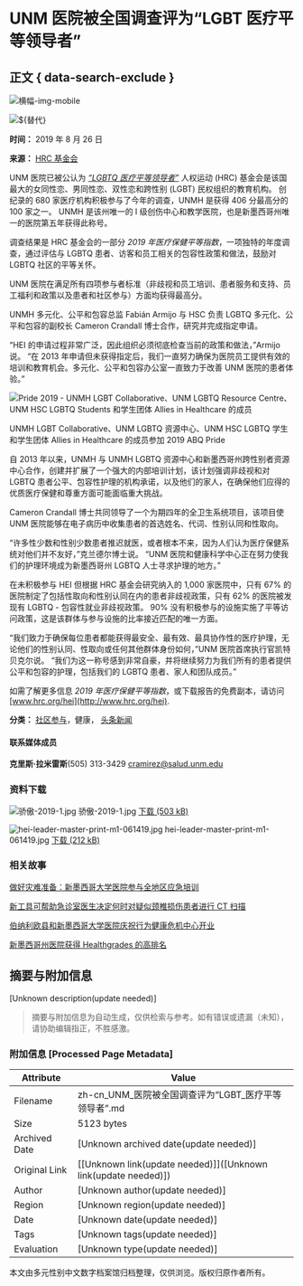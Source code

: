 # UNM 医院被全国调查评为“LGBT 医疗平等领导者”

## 正文 { data-search-exclude }


![横幅-img-mobile](https://hsc.unm.edu/news/_files/unm-logo-print.svg)

![${替代}](https://hsc.unm.edu/news/news/images/hei-leader-master-print-m1-061419-thmb.jpg)

**时间：** 2019 年 8 月 26 日

**来源：** [HRC 基金会](https://www.hrc.org/hei)

UNM 医院已被公认为 [_“LGBTQ 医疗平等领导者”_](https://www.hrc.org/hei) 人权运动 (HRC) 基金会是该国最大的女同性恋、男同性恋、双性恋和跨性别 (LGBT) 民权组织的教育机构。 创纪录的 680 家医疗机构积极参与了今年的调查，UNMH 是获得 406 分最高分的 100 家之一。 UNMH 是该州唯一的 I 级创伤中心和教学医院，也是新墨西哥州唯一的医院第五年获得此称号。

调查结果是 HRC 基金会的一部分 _2019 年医疗保健平等指数_，一项独特的年度调查，通过评估与 LGBTQ 患者、访客和员工相关的包容性政策和做法，鼓励对 LGBTQ 社区的平等关怀。

UNM 医院在满足所有四项参与者标准（非歧视和员工培训、患者服务和支持、员工福利和政策以及患者和社区参与）方面均获得最高分。

UNMH 多元化、公平和包容总监 Fabián Armijo 与 HSC 负责 LGBTQ 多元化、公平和包容的副校长 Cameron Crandall 博士合作，研究并完成指定申请。

“HEI 的申请过程非常广泛，因此组织必须彻底检查当前的政策和做法，”Armijo 说。 “在 2013 年申请但未获得指定后，我们一直努力确保为医院员工提供有效的培训和教育机会。多元化、公平和包容办公室一直致力于改善 UNM 医院的患者体验。”

![Pride 2019 - UNMH LGBT Collaborative、UNM LGBTQ Resource Centre、UNM HSC LGBTQ Students 和学生团体 Allies in Healthcare 的成员](https://hsc.unm.edu/news/news/images/pride-2019-1-mid.jpg)

UNMH LGBT Collaborative、UNM LGBTQ 资源中心、UNM HSC LGBTQ 学生和学生团体 Allies in Healthcare 的成员参加 2019 ABQ Pride

自 2013 年以来，UNMH 与 UNMH LGBTQ 资源中心和新墨西哥州跨性别者资源中心合作，创建并扩展了一个强大的内部培训计划，该计划强调非歧视和对 LGBTQ 患者公平、包容性护理的机构承诺，以及他们的家人，在确保他们应得的优质医疗保健和尊重方面可能面临重大挑战。

Cameron Crandall 博士共同领导了一个为期四年的全卫生系统项目，该项目使 UNM 医院能够在电子病历中收集患者的首选姓名、代词、性别认同和性取向。

“许多性少数和性别少数患者推迟就医，或者根本不来，因为人们认为医疗保健系统对他们并不友好，”克兰德尔博士说。 “UNM 医院和健康科学中心正在努力使我们的护理环境成为新墨西哥州 LGBTQ 人士寻求护理的地方。”

在未积极参与 HEI 但根据 HRC 基金会研究纳入的 1,000 家医院中，只有 67% 的医院制定了包括性取向和性别认同在内的患者非歧视政策，只有 62% 的医院被发现有 LGBTQ - 包容性就业非歧视政策。 90% 没有积极参与的设施实施了平等访问政策，这是该群体与参与设施的比率接近匹配的唯一方面。

“我们致力于确保每位患者都能获得最安全、最有效、最具协作性的医疗护理，无论他们的性别认同、性取向或任何其他群体身份如何，”UNM 医院首席执行官凯特贝克尔说。 “我们为这一称号感到非常自豪，并将继续努力为我们所有的患者提供公平和包容的护理，包括我们的 LGBTQ 患者、家人和团队成员。”

如需了解更多信息 _2019 年医疗保健平等指数_，或下载报告的免费副本，请访问 [www.hrc.org/hei](http://www.hrc.org/hei).

**分类：** [社区参与](../community-engagement/index.html)，健康， [头条新闻](../top-stories/index.html)

#### 联系媒体成员

**克里斯·拉米雷斯**(505) 313-3429 [cramirez@salud.unm.edu](mailto:cramirez@salud.unm.edu)

### 资料下载

![骄傲-2019-1.jpg](https://hsc.unm.edu/news/news/images/pride-2019-1.jpg) 骄傲-2019-1.jpg [下载 (503 kB)](images/pride-2019-1.jpg)

![hei-leader-master-print-m1-061419.jpg](https://hsc.unm.edu/news/news/images/hei-leader-master-print-m1-061419.jpg) hei-leader-master-print-m1-061419.jpg [下载 (212 kB)](images/hei-leader-master-print-m1-061419.jpg)

### 相关故事

[做好灾难准备：新墨西哥大学医院参与全地区应急培训](../2024/06/hsc-newsroom-post-emergency-training.html)

[新工具可帮助急诊室医生决定何时对疑似颈椎损伤患者进行 CT 扫描](../2024/06/hsc-newsroom-post-ct-scans.html)

[伯纳利欧县和新墨西哥大学医院庆祝行为健康危机中心开业](../2024/06/hsc-newsroom-post-bhcc-opening.html)

[新墨西哥州医院获得 Healthgrades 的高排名](../2024/06/hsc-newsroom-post-healthgardes.html)
<!-- tcd_original_link https://zh-cn.hsc.unm.edu/news/news/unm-hospitals-named-as-leader-in-lgbt-healthcare-equality-by-national-survey.html -->


## 摘要与附加信息

<!-- tcd_abstract -->
[Unknown description(update needed)]
<!-- tcd_abstract_end -->

> 摘要与附加信息为自动生成，仅供检索与参考。如有错误或遗漏（未知），请协助编辑指正，不胜感激。

### 附加信息 [Processed Page Metadata]

| Attribute       | Value                                  |
|-----------------|----------------------------------------|
| Filename        | zh-cn_UNM_医院被全国调查评为“LGBT_医疗平等领导者”.md                             |
| Size            | 5123 bytes                           |
| Archived Date   | [Unknown archived date(update needed)]                             |
| Original Link   | [[Unknown link(update needed)]]([Unknown link(update needed)])                       |
| Author          | [Unknown author(update needed)]                               |
| Region          | [Unknown region(update needed)]                               |
| Date            | [Unknown date(update needed)]                                 |
| Tags            | [Unknown tags(update needed)]                                 |
| Evaluation            | [Unknown type(update needed)]                                 |
<!-- tcd_table_end -->

本文由多元性别中文数字档案馆归档整理，仅供浏览。版权归原作者所有。

